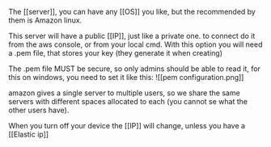 The [[server]], you can have any [[OS]] you like, but the recommended by them is Amazon linux.

This server will have a public [[IP]], just like a private one. to connect do it from the aws console, or from your local cmd. With this option you will need a .pem file, that stores your key (they generate it when creating)

The .pem file MUST be secure, so only admins should be able to read it, for this on windows, you need to set it like this:
![[pem configuration.png]]

amazon gives a single server to multiple users, so we share the same servers with different spaces allocated to each (you cannot se what the other users have).


When you turn off your device the [[IP]] will change, unless you have a [[Elastic ip]]